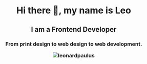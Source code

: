 <h1 align="center">Hi there 👋, my name is Leo</h1>
<h2 align="center">I am a Frontend Developer</h2>

<h3 align="center">From print design to web design to web development.</3>
<br/>
<p><img align="center" src="https://github-readme-streak-stats.herokuapp.com/?user=leonardpaulus&theme=highcontrast" alt="leonardpaulus" /></p>
